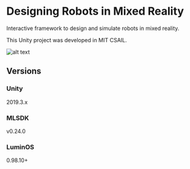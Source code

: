 # Designing Robots in Mixed Reality

Interactive framework to design and simulate robots in mixed reality.

This Unity project was developed in MIT CSAIL.

![alt text](https://github.com/ebradford7/designing-robots-in-mixed-reality/blob/main/framework.JPEG)



## Versions

### Unity

2019.3.x

### MLSDK

v0.24.0

### LuminOS

0.98.10+

